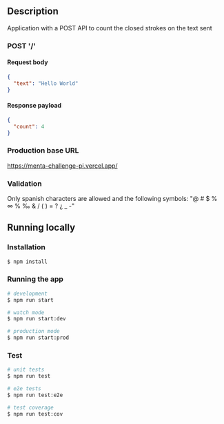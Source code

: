 ## Description
Application with a POST API to count the closed strokes on the text sent

### POST '/'

#### Request body
```json
{
  "text": "Hello World"
}
```

#### Response payload

```json
{
  "count": 4
}
```

### Production base URL
https://menta-challenge-pi.vercel.app/

### Validation
Only spanish characters are allowed and the following symbols: "@ # $ % ∞ % ‰ & / ( ) = ? ¿ _ -"

## Running locally

### Installation

```bash
$ npm install
```

### Running the app

```bash
# development
$ npm run start

# watch mode
$ npm run start:dev

# production mode
$ npm run start:prod
```

### Test

```bash
# unit tests
$ npm run test

# e2e tests
$ npm run test:e2e

# test coverage
$ npm run test:cov
```
